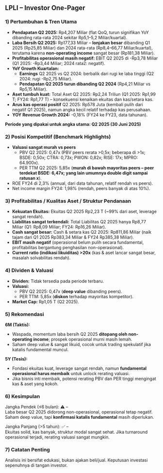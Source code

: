 ## LPLI – Investor One-Pager

### 1) Pertumbuhan & Tren Utama
- **Pendapatan Q2 2025:** Rp4,207 Miliar (flat QoQ, turun signifikan YoY dibanding rata-rata 2024 sekitar Rp5,1–5,2 Miliar/kuartal).
- **Laba Bersih Q2 2025:** Rp177,33 Miliar – **lonjakan besar** dibanding Q1 2025 (Rp25,85 Miliar) dan 2024 rata-rata (Rp8,4–66,77 Miliar/kuartal), terutama karena **non-operating income** sangat besar (Rp181,38 Miliar).
- **Profitabilitas operasional masih negatif:** EBIT Q2 2025 di -Rp3,78 Miliar (Q1 2025: -Rp3,44 Miliar; 2024 rata2: negatif).
- **YoY Growth Kuartalan:**  
  - **Earnings** Q2 2025 vs Q2 2024: berbalik dari rugi ke laba tinggi (Q2 2024: rugi -Rp2,75 Miliar).
  - **Pendapatan Q2 2025 turun dibanding Q2 2024** (Rp4,21 Miliar vs Rp5,15 Miliar).
- **Aset tumbuh kuat:** Total Aset Q2 2025: Rp2,24 Triliun (Q1 2025: Rp1,99 T; FY24: Rp1,77 T) – konsekuensi kenaikan ekuitas dan kas/setara kas.
- **Arus kas operasi positif** Q2 2025: Rp578 Juta (kembali pulih dari negatif Q1 2025), namun angka kecil relatif terhadap kas perusahaan.
- **YOY Revenue Growth 2024:** -0,18% (FY24 ke FY23, data tahunan).

**Periode yang dipakai untuk angka utama: Q2 2025 (30 Juni 2025)**

### 2) Posisi Kompetitif (Benchmark Highlights)
- **Valuasi sangat murah vs peers**  
  - PBV Q2 2025: 0,47x (PBV peers rerata >0,5x; beberapa di >1x; BSDE: 0,50x; CTRA: 0,73x; PWON: 0,82x; RISE: 17x; MPRO: 64.900x).
  - PER TTM Q2 2025: 5,85x (**murah di bawah mayoritas peers – peer terdekat BSDE: 6,47x; yang lain umumnya double digit sampai ratusan x**).
- ROE FY24 di 2,3% (annual, dari data tahunan, relatif rendah vs peers).
- Net income margin FY24: 1,98% (rendah, peers banyak di atas 10%).

### 3) Profitabilitas / Kualitas Aset / Struktur Pendanaan
- **Kekuatan Ekuitas:** Ekuitas Q2 2025 Rp2,23 T (~99% dari aset, leverage sangat rendah).
- **Liabilitas sangat terkendali:** Total Liabilitas Q2 2025 hanya Rp8,77 Miliar (Q1: Rp8,09 Miliar; FY24: Rp16,26 Miliar).
- **Cash sangat besar:** Cash & setara kas Q2 2025: Rp811,86 Miliar (naik tajam dari Q1 2025 Rp383,34 Miliar & FY24 Rp385,38 Miliar).
- **EBIT masih negatif** (operasional belum pulih secara fundamental, profitabilitas bergantung penghasilan non-operasional).
- **Current ratio (indikasi likuiditas) >20x** (kas & aset lancar sangat besar, masalah solvabilitas rendah).

### 4) Dividen & Valuasi
- **Dividen:** Tidak tersedia pada periode terbaru.
- **Valuasi:**  
  - PBV Q2 2025: 0,47x (**deep value** dibanding peers).
  - PER TTM: 5,85x (**diskon** terhadap mayoritas kompetitor).
- **Market Cap:** Rp1,05 T (Q2 2025).

### 5) Rekomendasi
**6M (Taktis):**  
- Waspada, momentum laba bersih Q2 2025 **ditopang oleh non-operating income**; prospek operasional murni masih lemah.
- Saham deep value & sangat likuid, cocok untuk trading spekulatif jika katalis fundamental muncul.

**5Y (Tesis):**  
- Fondasi ekuitas kuat, leverage sangat rendah, namun **fundamental operasional harus membaik** untuk unlock rerating valuasi.
- Jika bisnis inti membaik, potensi rerating PBV dan PER tinggi mengingat kas & aset yang kokoh.

### 6) Kesimpulan
Jangka Pendek (≤6 bulan): ⚠️ –  
Laba besar Q2 2025 didorong non-operasional, operasional tetap negatif. Saham deep value, tapi **konfirmasi katalis fundamental** masih diperlukan.

Jangka Panjang (>5 tahun): ✅ –  
Ekuitas solid, kas banyak, struktur modal sangat sehat. Jika turnaround operasional terjadi, rerating valuasi sangat mungkin.

### 7) Catatan Penting
Analisis ini bersifat edukasi, bukan ajakan beli/jual. Keputusan investasi sepenuhnya di tangan investor.